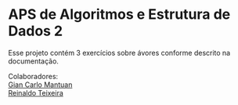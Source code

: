 <h1>APS de Algoritmos e Estrutura de Dados 2</h1>
<p>
Esse projeto contém 3 exercícios sobre ávores conforme descrito na documentação.
</p>
Colaboradores: 
<br>
<a href="https://github.com/GianMantuan"> Gian Carlo Mantuan </a>
<br>
<a href="https://github.com/reinaldoteixeiraa">Reinaldo Teixeira</a>

